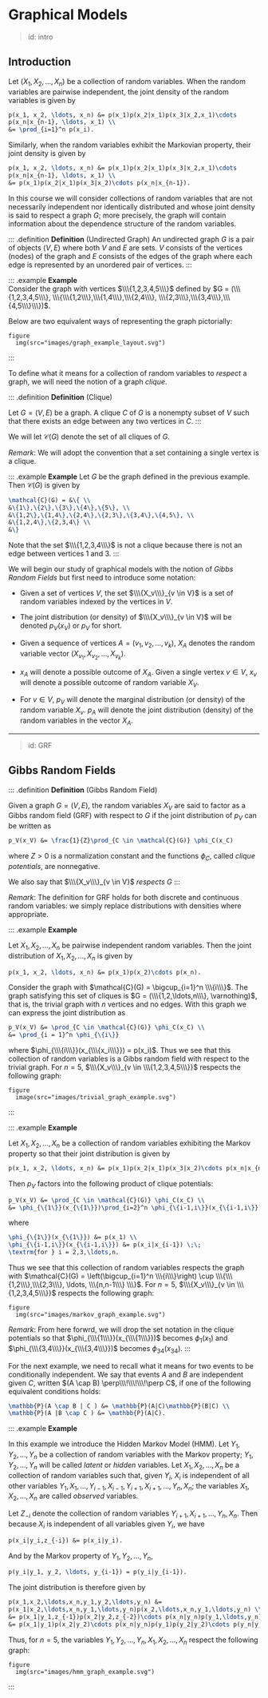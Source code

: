 
# Graphical Models

> id: intro
## Introduction

Let $(X_1, X_2, \ldots, X_n)$ be a collection of random variables. When the
random variables are pairwise independent, the joint density of the
random variables is given by

``` latex
p(x_1, x_2, \ldots, x_n) &= p(x_1)p(x_2|x_1)p(x_3|x_2,x_1)\cdots
p(x_n|x_{n-1}, \ldots, x_1) \\
&= \prod_{i=1}^n p(x_i).
```

Similarly, when the random variables exhibit the Markovian property, their
joint density is given by

``` latex
p(x_1, x_2, \ldots, x_n) &= p(x_1)p(x_2|x_1)p(x_3|x_2,x_1)\cdots
p(x_n|x_{n-1}, \ldots, x_1) \\
&= p(x_1)p(x_2|x_1)p(x_3|x_2)\cdots p(x_n|x_{n-1}).
```

In this course we will consider collections of random variables that are not
necessarily independent nor identically distributed and whose joint
density is said to respect a graph $G$; more precisely, the graph will
contain information about the dependence structure of the random variables.

<!-- Break -->

::: .definition
**Definition** (Undirected Graph)
An undirected graph $G$ is a pair of objects $(V,E)$ where both $V$ and $E$
are sets. $V$ consists of the vertices (nodes) of the graph and $E$ consists of
the edges of the graph where each edge is represented by an unordered pair of
vertices.
:::

::: .example
**Example**  
Consider the graph with vertices $\\\{1,2,3,4,5\\\}$ defined by
$G = (\\\{1,2,3,4,5\\\},
   \\\{\\\{1,2\\\},\\\{1,4\\\},\\\{2,4\\\},
   \\\{2,3\\\},\\\{3,4\\\},\\\{4,5\\\}\\\})$.

Below are two equivalent ways of representing the graph pictorially:

    figure
      img(src="images/graph_example_layout.svg")

:::

<!-- Break  -->

To define what it means for a collection of random variables to *respect* a
graph, we will need the notion of a graph *clique*.

::: .definition
**Definition** (Clique)

Let $G = (V,E)$ be a graph. A clique $C$ of $G$ is a nonempty subset of $V$
such that there exists an edge between any two vertices in $C$.
:::

We will let $\mathcal{C}(G)$ denote the set of all cliques of $G$.

*Remark*: We will adopt the convention that a set containing a single vertex
is a clique.

::: .example
**Example**
Let $G$ be the graph defined in the previous example. Then $\mathcal{C}(G)$
is given by

``` latex
\mathcal{C}(G) = &\{ \\
&\{1\},\{2\},\{3\},\{4\},\{5\}, \\
&\{1,2\},\{1,4\},\{2,4\},\{2,3\},\{3,4\},\{4,5\}, \\
&\{1,2,4\},\{2,3,4\} \\
&\}
```

Note that the set $\\\{1,2,3,4\\\}$ is not a clique because there is not an edge
between vertices 1 and 3.
:::

<!-- Break  -->

We will begin our study of graphical models with the notion of
*Gibbs Random Fields* but first need to introduce some notation:

* Given a set of vertices $V$, the set $\\\{X_v\\\}_{v \in V}$ is a set of
random variables indexed by the vertices in $V$.

* The joint distribution (or density) of $\\\{X_v\\\}_{v \in V}$ will be
denoted $p_V(x_V)$ or $p_V$ for short.

* Given a sequence of vertices $A = (v_1, v_2, \ldots, v_k)$, $X_A$ denotes
the random variable vector $(X_{v_1}, X_{v_2}, \ldots, X_{v_k})$.

* $x_A$ will denote a possible outcome of $X_A$. Given a single vertex
$v \in V$, $x_v$ will denote a possible outcome of random variable $X_V$.

* For $v \in V$, $p_V$ will denote the marginal distribution (or density) of
the random variable $X_v$. $p_A$ will denote the joint distribution (density)
of the random variables in the vector $X_A$.

---
> id: GRF
## Gibbs Random Fields

::: .definition
**Definition** (Gibbs Random Field)

Given a graph $G = (V,E)$, the random variables $X_V$ are said to factor as
a Gibbs random field (GRF) with respect to $G$ if the joint distribution of
$p_V$ can be written as

``` latex
p_V(x_V) &= \frac{1}{Z}\prod_{C \in \mathcal{C}(G)} \phi_C(x_C)
```

where $Z > 0$ is a normalization constant and the functions $\phi_C$, called
*clique potentials*, are nonnegative.

We also say that $\\\{X_v\\\}_{v \in V}$ *respects* $G$
:::

*Remark*: The definition for GRF holds for both discrete and continuous random
variables: we simply replace distributions with densities where appropriate.

::: .example
**Example**  

Let $X_1, X_2, \ldots, X_n$ be pairwise independent random variables. Then the
joint distribution of $X_1, X_2, \ldots, X_n$ is given by

``` latex
p(x_1, x_2, \ldots, x_n) &= p(x_1)p(x_2)\cdots p(x_n).
```

Consider the graph with
$\mathcal{C}(G) = \bigcup_{i=1}^n \\\{i\\\}$. The graph satisfying this set of
cliques is $G = (\\\{1,2,\ldots,n\\\}, \varnothing)$, that is, the trivial graph
with $n$ vertices and no edges. With this graph we can express the joint
distribution as

``` latex
p_V(x_V) &= \prod_{C \in \mathcal{C}(G)} \phi_C(x_C) \\
&= \prod_{i = 1}^n \phi_{\{i\}}
```

where $\phi_{\\\{i\\\}}(x_{\\\{x_i\\\}}) = p(x_i)$. Thus we see that this
collection of random variables is a Gibbs random field with respect to the
trivial graph. For $n = 5$, $\\\{X_v\\\}_{v \in \\\{1,2,3,4,5\\\}}$ respects
the following graph:

    figure
      image(src="images/trivial_graph_example.svg")

:::

::: .example
**Example**

Let $X_1, X_2, \ldots, X_n$ be a collection of random variables exhibiting the
Markov property so that their joint distribution is given by

``` latex
p(x_1, x_2, \ldots, x_n) &= p(x_1)p(x_2|x_1)p(x_3|x_2)\cdots p(x_n|x_{n-1}).
```

Then $p_V$ factors into the following product of clique potentials:

``` latex
p_V(x_V) &= \prod_{C \in \mathcal{C}(G)} \phi_C(x_C) \\
&= \phi_{\{1\}}(x_{\{1\}})\prod_{i=2}^n \phi_{\{i-1,i\}}(x_{\{i-1,i\}})
```

where

``` latex
\phi_{\{1\}}(x_{\{1\}}) &= p(x_1) \\
\phi_{\{i-1,i\}}(x_{\{i-1,i\}}) &= p(x_i|x_{i-1}) \;\;
\textrm{for } i = 2,3,\ldots,n.
```

Thus we see that this collection of random variables respects the graph with
$\mathcal{C}(G) = \left(\bigcup_{i=1}^n \\\{i\\\}\right) \cup
\\\{\\\{1,2\\\},\\\{2,3\\\}, \ldots,
\\\{n,n-1\\\} \\\}$.
For $n = 5$, $\\\{X_v\\\}_{v \in \\\{1,2,3,4,5\\\}}$ respects the following
graph:

    figure
      img(src="images/markov_graph_example.svg")

*Remark*: From here forwrd, we will drop the set notation in the clique
potentials so that $\phi_{\\\{1\\\}}(x_{\\\{1\\\}})$ becomes $\phi_1(x_1)$
and $\phi_{\\\{3,4\\\}}(x_{\\\{3,4\\\}})$ becomes $\phi_{34}(x_{34})$.
:::

For the next example, we need to recall what it means for two events to be
conditionally independent. We say that events $A$ and $B$ are independent given
$C$, written $(A \cap B) \perp\\\!\\\!\\\!\perp C$, if one of the following
equivalent conditions holds:

``` latex
\mathbb{P}(A \cap B | C ) &= \mathbb{P}(A|C)\mathbb{P}(B|C) \\
\mathbb{P}(A |B \cap C ) &= \mathbb{P}(A|C).
```

::: .example
**Example**

In this example we introduce the Hidden Markov Model (HMM). Let
$Y_1, Y_2, \ldots, Y_n$ be a collection of random variables with the Markov
property; $Y_1, Y_2, \ldots, Y_n$ will be called *latent* or *hidden*
variables. Let $X_1, X_2, \ldots, X_n$ be a collection of random variables
such that, given $Y_i$, $X_i$ is independent of all other variables
$Y_1, X_1, \ldots, Y_{i-1}, X_{i-1}, Y_{i+1}, X_{i+1}, \ldots, Y_n, X_n$;
the variables $X_1, X_2, \ldots, X_n$ are called *observed* variables.

Let $Z_{-i}$ denote the collection of random variables
$Y_{i+1}, X_{i+1}, \ldots, Y_n, X_n$.
Then because $X_i$ is independent of all variables given $Y_i$, we have

``` latex
p(x_i|y_i,z_{-i}) &= p(x_i|y_i).
```

And by the Markov property of $Y_1, Y_2, \ldots, Y_n$,

``` latex
p(y_i|y_1, y_2, \ldots, y_{i-1}) = p(y_i|y_{i-1}).
```

The joint distribution is therefore given by

``` latex
p(x_1,x_2,\ldots,x_n,y_1,y_2,\ldots,y_n) &=
p(x_1|x_2,\ldots,x_n,y_1,\ldots,y_n)p(x_2,\ldots,x_n,y_1,\ldots,y_n) \\
&= p(x_1|y_1,z_{-1})p(x_2|y_2,z_{-2})\cdots p(x_n|y_n)p(y_1,\ldots,y_n) \\
&= p(x_1|y_1)p(x_2|y_2)\cdots p(x_n|y_n)p(y_1)p(y_2|y_2)\cdots p(y_n|y_{n-1}).
```

Thus, for $n=5$, the variables $Y_1, Y_2, \ldots, Y_n, X_1, X_2, \ldots, X_n$
respect the following graph:

    figure
      img(src="images/hmm_graph_example.svg")
:::
